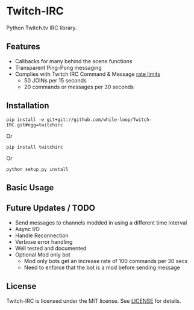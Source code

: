 Twitch-IRC
=====
Python Twitch.tv IRC library.

Features
--------
- Callbacks for many behind the scene functions
- Transparent Ping-Pong messaging
- Complies with Twitch IRC Command & Message [rate limits](https://help.twitch.tv/customer/portal/articles/1302780-twitch-irc)
    - 50 JOINs per 15 seconds
    - 20 commands or messages per 30 seconds 

Installation
------------
    pip install -e git+git://github.com/while-loop/Twitch-IRC.git#egg=twitchirc
Or

    pip install twitchirc
Or

    python setup.py install

Basic Usage
-----------


Future Updates / TODO
--------------
- Send messages to channels modded in using a different time interval
- Async I/O
- Handle Reconnection
- Verbose error handling
- Well tested and documented
- Optional Mod only bot
    - Mod only bots get an increase rate of 100 commands per 30 secs
    - Need to enforce that the bot is a mod before sending message


License
-------
Twitch-IRC is licensed under the MIT license. See [LICENSE](LICENSE) for details.

